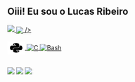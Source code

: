 ## Oiii! Eu sou o Lucas Ribeiro
 <div>
  <a href="https://github.com/LucasRibeiro36">
  <img height="180em" src="https://github-readme-stats.vercel.app/api?username=LucasRibeiro36&show_icons=true&include_all_commits=true&count_private=true"/>
  <img height="180em" align="center" src="https://github-readme-stats.vercel.app/api/top-langs/?username=LucasRibeiro36&layout=compact&langs_count=7&theme=github_dark"/> />
<div>
<div style="display: inline_block"><br>
  <img align="center" alt="Python" height="30" width="40" src="https://raw.githubusercontent.com/vorillaz/devicons/master/!SVG/python.svg">
  <img align="center" alt="C" height="30" width="40" src="https://img.icons8.com/color/48/000000/c-programming.png">
  <img align="center" alt="Bash" height="30" width="40" src="https://img.icons8.com/plasticine/100/000000/bash.png">
</div>
  
  ##
  
  <div>
  <a href = "mailto: lucasribeiro5569@gmail.com"><img src="https://img.shields.io/badge/-Gmail-%23EA4335?style=for-the-badge&logo=gmail&logoColor=white" target="_blank"></a>
  <a href="https://www.linkedin.com/in/lucas-de-souza-machado-ribeiro-514769178/" target="_blank"><img src="https://img.shields.io/badge/-LinkedIn-%230077B5?style=for-the-badge&logo=linkedin&logoColor=white" target="_blank"></a>
  <a href="https://instagram.com/lucas_smrb" target="_blank"><img src="https://img.shields.io/badge/-Instagram-%23E4405F?style=for-the-badge&logo=instagram&logoColor=white" target="_blank"></a>
</div>
